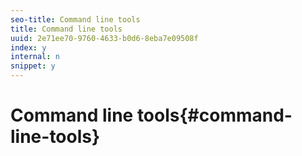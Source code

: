 ```yaml
---
seo-title: Command line tools
title: Command line tools
uuid: 2e71ee70-9760-4633-b0d6-8eba7e09508f
index: y
internal: n
snippet: y
---
```


# Command line tools{#command-line-tools}

